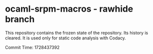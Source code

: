 # ocaml-srpm-macros - rawhide branch

This repository contains the frozen state of the repository.
Its history is cleared. It is used only for static code
analysis with Codacy.

Commit Time: 1728437392